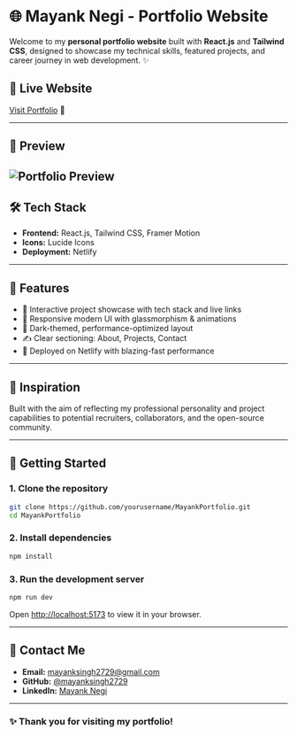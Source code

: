 # 🌐 Mayank Negi - Portfolio Website

Welcome to my **personal portfolio website** built with **React.js** and **Tailwind CSS**, designed to showcase my technical skills, featured projects, and career journey in web development. ✨

## 🔗 Live Website

[Visit Portfolio](https://mayankportfolio27.netlify.app/) 🚀

---

## 📸 Preview

![Portfolio Preview](/src/assets/Project4.png)
---

## 🛠️ Tech Stack

- **Frontend:** React.js, Tailwind CSS, Framer Motion
- **Icons:** Lucide Icons
- **Deployment:** Netlify

---

## 📁 Features

- 💼 Interactive project showcase with tech stack and live links  
- 🎨 Responsive modern UI with glassmorphism & animations  
- 🌙 Dark-themed, performance-optimized layout  
- ✍️ Clear sectioning: About, Projects, Contact  
- 🚀 Deployed on Netlify with blazing-fast performance

---

## 🧠 Inspiration

Built with the aim of reflecting my professional personality and project capabilities to potential recruiters, collaborators, and the open-source community.

---

## 🚀 Getting Started

### 1. Clone the repository

```bash
git clone https://github.com/yourusername/MayankPortfolio.git
cd MayankPortfolio
```

### 2. Install dependencies

```bash
npm install
```

### 3. Run the development server

```bash
npm run dev
```

Open [http://localhost:5173](http://localhost:5173) to view it in your browser.

---

## 📧 Contact Me

- **Email:** mayanksingh2729@gmail.com  
- **GitHub:** [@mayanksingh2729](https://github.com/mayanksingh2729)  
- **LinkedIn:** [Mayank Negi](https://linkedin.com/in/mayank-negi-bb50a427a)

---


### ✨ Thank you for visiting my portfolio!